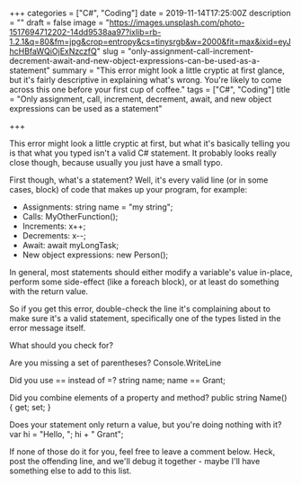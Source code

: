 +++
categories = ["C#", "Coding"]
date = 2019-11-14T17:25:00Z
description = ""
draft = false
image = "https://images.unsplash.com/photo-1517694712202-14dd9538aa97?ixlib=rb-1.2.1&q=80&fm=jpg&crop=entropy&cs=tinysrgb&w=2000&fit=max&ixid=eyJhcHBfaWQiOjExNzczfQ"
slug = "only-assignment-call-increment-decrement-await-and-new-object-expressions-can-be-used-as-a-statement"
summary = "This error might look a little cryptic at first glance, but it's fairly descriptive in explaining what's wrong. You're likely to come across this one before your first cup of coffee."
tags = ["C#", "Coding"]
title = "Only assignment, call, increment, decrement, await, and new object expressions can be used as a statement"

+++


This error might look a little cryptic at first, but what it's basically telling you is that what you typed isn't a valid C# statement. It probably looks really close though, because usually you just have a small typo.

First though, what's a statement? Well, it's every valid line (or in some cases, block) of code that makes up your program, for example:

 * Assignments: string name = "my string";
 * Calls: MyOtherFunction();
 * Increments: x++;
 * Decrements: x--;
 * Await: await myLongTask;
 * New object expressions: new Person();

In general, most statements should either modify a variable's value in-place, perform some side-effect (like a foreach block), or at least do something with the return value.

So if you get this error, double-check the line it's complaining about to make sure it's a valid statement, specifically one of the types listed in the error message itself.


What should you check for?

Are you missing a set of parentheses?
Console.WriteLine

Did you use == instead of =?
string name;
name == Grant;

Did you combine elements of a property and method?
public string Name() { get; set; }

Does your statement only return a value, but you're doing nothing with it?
var hi = "Hello, "; hi + " Grant";

If none of those do it for you, feel free to leave a comment below. Heck, post the offending line, and we'll debug it together - maybe I'll have something else to add to this list.